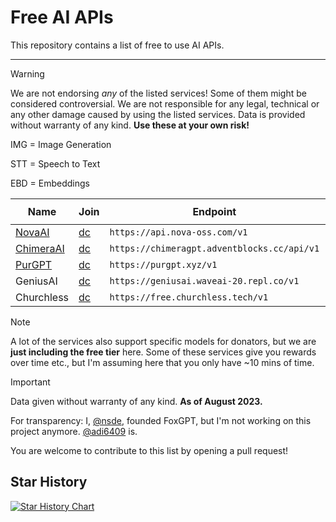 # Free AI APIs

This repository contains a list of free to use AI APIs.

***
> [!WARNING]  
> We are not endorsing *any* of the listed services! Some of them might be considered controversial. We are not responsible for any legal, technical or any other damage caused by using the listed services. Data is provided without warranty of any kind. **Use these at your own risk!**

IMG = Image Generation

STT = Speech to Text

EBD = Embeddings

| Name                                 | Join                                | Endpoint                                    | `gpt-4` | `-32k` | IMG | STT | EBD |
| ------------------------------------ | ----------------------------------- | ------------------------------------------- | ------- | ------ | --- | --- | --- |
| [NovaAI](https://nova-oss.com)       | [dc](https://discord.nova-oss.com)  | `https://api.nova-oss.com/v1`               | ✅      | ✅     | ✅  | ❌  | ✅  |
| [ChimeraAI](https://adventblocks.cc) | [dc](https://discord.gg/nYrwM7HHdA) | `https://chimeragpt.adventblocks.cc/api/v1` | ✅      | ❌     | ✅  | ✅  | ✅  |
| [PurGPT](https://purgpt.xyz)         | [dc](https://discord.gg/PYs95Sym2a) | `https://purgpt.xyz/v1`                     | ❌      | ❌     | ✅  | ✅  | ✅  |
| GeniusAI                             | [dc](https://discord.gg/nzpvqSDGAx) | `https://geniusai.waveai-20.repl.co/v1`     | ✅      | ❌     | ❌  | ❌  | ❌  |
| Churchless                           | [dc](https://discord.gg/vuheSY27gV) | `https://free.churchless.tech/v1`           | ❌      | ❌     | ❌  | ❌  | ❌  |

> [!NOTE]  
> A lot of the services also support specific models for donators, but we are **just including the free tier** here. Some of these services give you rewards over time etc., but I'm assuming here that you only have ~10 mins of time.

> [!IMPORTANT]  
> Data given without warranty of any kind. **As of August 2023.**

For transparency: I, [@nsde](https://github.com/nsde), founded FoxGPT, but I'm not working on this project anymore. [@adi6409](https://github.com/adi6409) is.

You are welcome to contribute to this list by opening a pull request!

## Star History

<a href="https://star-history.com/#NovaOSS/free-ai-apis&Date">
  <picture>
    <source media="(prefers-color-scheme: dark)" srcset="https://api.star-history.com/svg?repos=NovaOSS/free-ai-apis&type=Date&theme=dark" />
    <source media="(prefers-color-scheme: light)" srcset="https://api.star-history.com/svg?repos=NovaOSS/free-ai-apis&type=Date" />
    <img alt="Star History Chart" src="https://api.star-history.com/svg?repos=NovaOSS/free-ai-apis&type=Date" />
  </picture>
</a>
